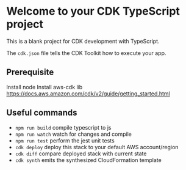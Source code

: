 # Welcome to your CDK TypeScript project

This is a blank project for CDK development with TypeScript.

The `cdk.json` file tells the CDK Toolkit how to execute your app.

## Prerequisite
Install node
Install aws-cdk lib https://docs.aws.amazon.com/cdk/v2/guide/getting_started.html
## Useful commands

* `npm run build`   compile typescript to js
* `npm run watch`   watch for changes and compile
* `npm run test`    perform the jest unit tests
* `cdk deploy`      deploy this stack to your default AWS account/region
* `cdk diff`        compare deployed stack with current state
* `cdk synth`       emits the synthesized CloudFormation template
